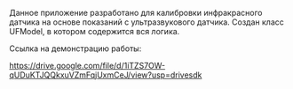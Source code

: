 Данное приложение разработано для калибровки инфракрасного датчика на основе показаний с ультразвукового датчика. Создан класс UFModel, в котором содержится вся логика.

Cсылка на демонстрацию работы:

https://drive.google.com/file/d/1iTZS7OW-qUDuKTJQQkxuVZmFqjUxmCeJ/view?usp=drivesdk
